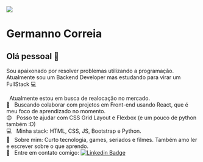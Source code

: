 <img width="auto" src="https://github.com/tgmarinho/tgmarinho/blob/master/banner.png">


# Germanno Correia

## Olá pessoal 👋
Sou apaixonado por resolver problemas utilizando a programação.
Atualmente sou um Backend Developer mas estudando para virar um FullStack :computer:

 &nbsp; Atualmente estou em busca de realocação no mercado.
 <br/> :purple_heart: &nbsp; Buscando colaborar com projetos em Front-end usando React, que é meu foco de aprendizado no momento.
 <br/> :blush: &nbsp; Posso te ajudar com CSS Grid Layout e Flexbox (e um pouco de python também :D)
 <br/> :computer: &nbsp; Minha stack: HTML, CSS, JS, Bootstrap e Python.
 <br/> 💬  &nbsp; Sobre mim: Curto tecnologia, games, seriados e filmes. Também amo ler e escrever sobre o que aprendo. 
 <br/> :email: &nbsp; Entre em contato comigo: [![Linkedin Badge](https://i.stack.imgur.com/gVE0j.png)](https://www.linkedin.com/in/germannocr/) 
